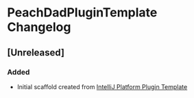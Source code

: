 <!-- Keep a Changelog guide -> https://keepachangelog.com -->

# PeachDadPluginTemplate Changelog

## [Unreleased]
### Added
- Initial scaffold created from [IntelliJ Platform Plugin Template](https://github.com/JetBrains/intellij-platform-plugin-template)
